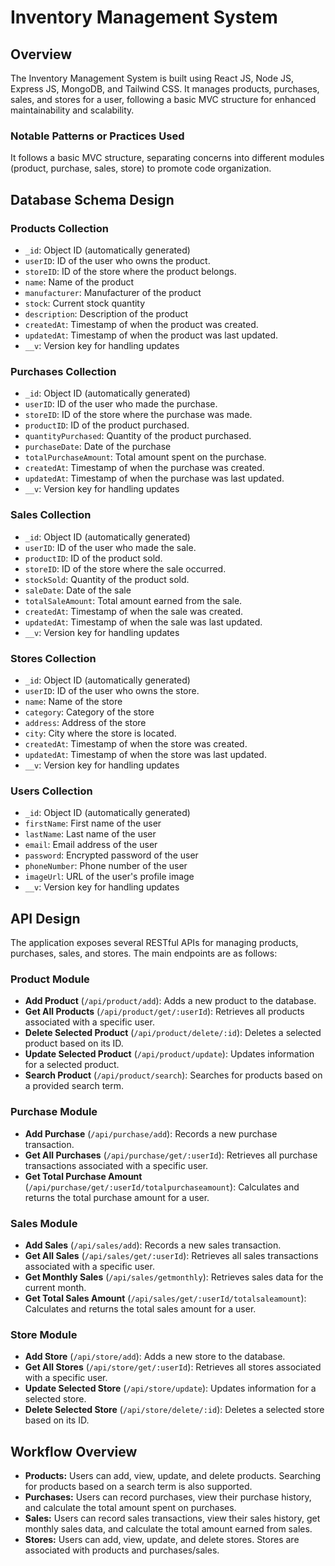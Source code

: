 # Inventory Management System

## Overview

The Inventory Management System is built using React JS, Node JS, Express JS, MongoDB, and Tailwind CSS. It manages products, purchases, sales, and stores for a user, following a basic MVC structure for enhanced maintainability and scalability.

### Notable Patterns or Practices Used

It follows a basic MVC structure, separating concerns into different modules (product, purchase, sales, store) to promote code organization.

## Database Schema Design

### Products Collection

- `_id`: Object ID (automatically generated)
- `userID`: ID of the user who owns the product.
- `storeID`: ID of the store where the product belongs.
- `name`: Name of the product
- `manufacturer`: Manufacturer of the product
- `stock`: Current stock quantity
- `description`: Description of the product
- `createdAt`: Timestamp of when the product was created.
- `updatedAt`: Timestamp of when the product was last updated.
- `__v`: Version key for handling updates

### Purchases Collection

- `_id`: Object ID (automatically generated)
- `userID`: ID of the user who made the purchase.
- `storeID`: ID of the store where the purchase was made.
- `productID`: ID of the product purchased.
- `quantityPurchased`: Quantity of the product purchased.
- `purchaseDate`: Date of the purchase
- `totalPurchaseAmount`: Total amount spent on the purchase.
- `createdAt`: Timestamp of when the purchase was created.
- `updatedAt`: Timestamp of when the purchase was last updated.
- `__v`: Version key for handling updates

### Sales Collection

- `_id`: Object ID (automatically generated)
- `userID`: ID of the user who made the sale.
- `productID`: ID of the product sold.
- `storeID`: ID of the store where the sale occurred.
- `stockSold`: Quantity of the product sold.
- `saleDate`: Date of the sale
- `totalSaleAmount`: Total amount earned from the sale.
- `createdAt`: Timestamp of when the sale was created.
- `updatedAt`: Timestamp of when the sale was last updated.
- `__v`: Version key for handling updates

### Stores Collection

- `_id`: Object ID (automatically generated)
- `userID`: ID of the user who owns the store.
- `name`: Name of the store
- `category`: Category of the store
- `address`: Address of the store
- `city`: City where the store is located.
- `createdAt`: Timestamp of when the store was created.
- `updatedAt`: Timestamp of when the store was last updated.
- `__v`: Version key for handling updates

### Users Collection

- `_id`: Object ID (automatically generated)
- `firstName`: First name of the user
- `lastName`: Last name of the user
- `email`: Email address of the user
- `password`: Encrypted password of the user
- `phoneNumber`: Phone number of the user
- `imageUrl`: URL of the user's profile image
- `__v`: Version key for handling updates

## API Design

The application exposes several RESTful APIs for managing products, purchases, sales, and stores. The main endpoints are as follows:

### Product Module

- **Add Product** (`/api/product/add`): Adds a new product to the database.
- **Get All Products** (`/api/product/get/:userId`): Retrieves all products associated with a specific user.
- **Delete Selected Product** (`/api/product/delete/:id`): Deletes a selected product based on its ID.
- **Update Selected Product** (`/api/product/update`): Updates information for a selected product.
- **Search Product** (`/api/product/search`): Searches for products based on a provided search term.

### Purchase Module

- **Add Purchase** (`/api/purchase/add`): Records a new purchase transaction.
- **Get All Purchases** (`/api/purchase/get/:userId`): Retrieves all purchase transactions associated with a specific user.
- **Get Total Purchase Amount** (`/api/purchase/get/:userId/totalpurchaseamount`): Calculates and returns the total purchase amount for a user.

### Sales Module

- **Add Sales** (`/api/sales/add`): Records a new sales transaction.
- **Get All Sales** (`/api/sales/get/:userId`): Retrieves all sales transactions associated with a specific user.
- **Get Monthly Sales** (`/api/sales/getmonthly`): Retrieves sales data for the current month.
- **Get Total Sales Amount** (`/api/sales/get/:userId/totalsaleamount`): Calculates and returns the total sales amount for a user.

### Store Module

- **Add Store** (`/api/store/add`): Adds a new store to the database.
- **Get All Stores** (`/api/store/get/:userId`): Retrieves all stores associated with a specific user.
- **Update Selected Store** (`/api/store/update`): Updates information for a selected store.
- **Delete Selected Store** (`/api/store/delete/:id`): Deletes a selected store based on its ID.

## Workflow Overview

- **Products:** Users can add, view, update, and delete products. Searching for products based on a search term is also supported.
- **Purchases:** Users can record purchases, view their purchase history, and calculate the total amount spent on purchases.
- **Sales:** Users can record sales transactions, view their sales history, get monthly sales data, and calculate the total amount earned from sales.
- **Stores:** Users can add, view, update, and delete stores. Stores are associated with products and purchases/sales.
